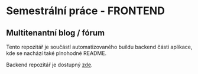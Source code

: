 # Semestrální práce - FRONTEND

## Multitenantní blog / fórum

Tento repozitář je součástí automatizovaného buildu backend části aplikace, kde se nachází také plnohodné README.

Backend repozitář je dostupný [zde](https://github.com/barborapilna/NNPIA_blog).
